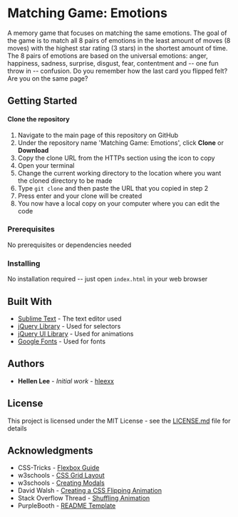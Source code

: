 
# Matching Game: Emotions

A memory game that focuses on matching the same emotions. The goal of the game is to match all 8 pairs of emotions in the least amount of moves (8 moves) with the highest star rating (3 stars) in the shortest amount of time. The 8 pairs of emotions are based on the universal emotions: anger, happiness, sadness, surprise, disgust, fear, contentment and -- one fun throw in -- confusion. Do you remember how the last card you flipped felt? Are you on the same page?

## Getting Started

#### Clone the repository

1. Navigate to the main page of this repository on GitHub
2. Under the repository name 'Matching Game: Emotions', click **Clone** or **Download**
3. Copy the clone URL from the HTTPs section using the icon to copy
4. Open your terminal
5. Change the current working directory to the location where you want the cloned directory to be made
6. Type `git clone` and then paste the URL that you copied in step 2
7. Press enter and your clone will be created
8. You now have a local copy on your computer where you can edit the code

### Prerequisites

No prerequisites or dependencies needed

### Installing

No installation required -- just open `index.html` in your web browser

## Built With

* [Sublime Text](https://www.sublimetext.com/) - The text editor used
* [jQuery Library](https://jquery.com/) - Used for selectors
* [jQuery UI Library](https://jqueryui.com/effect/) - Used for animations
* [Google Fonts](https://fonts.google.com/) - Used for fonts

## Authors

* **Hellen Lee** - *Initial work* - [hleexx](https://github.com/hleexx)

## License

This project is licensed under the MIT License - see the [LICENSE.md](LICENSE.md) file for details

## Acknowledgments

* CSS-Tricks - [Flexbox Guide](https://css-tricks.com/snippets/css/a-guide-to-flexbox/)
* w3schools - [CSS Grid Layout](https://www.w3schools.com/css/tryit.asp?filename=trycss_grid)
* w3schools - [Creating Modals](https://www.w3schools.com/howto/howto_css_modals.asp)
* David Walsh - [Creating a CSS Flipping Animation](https://davidwalsh.name/demo/css-flip.php)
* Stack Overflow Thread - [Shuffling Animation](https://stackoverflow.com/questions/13427287/shuffle-all-divs-with-the-same-class)
* PurpleBooth - [README Template](https://gist.github.com/PurpleBooth/109311bb0361f32d87a2#file-readme-template-md)